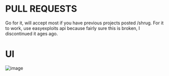 PULL REQUESTS
=
Go for it, will accept most if you have previous projects posted /shrug.
For it to work, use easyexploits api because fairly sure this is broken, I discontinued it ages ago.

UI
=
![image](https://github.com/printinqq/CatWare/assets/118393008/0cd1eaee-df5e-43ec-83ba-443b06a26250)

